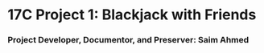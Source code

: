 # 17C Project 1: Blackjack with Friends
### Project Developer, Documentor, and Preserver: Saim Ahmed
